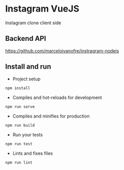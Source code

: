 # Instagram VueJS
Instagram clone client side

## Backend API
https://github.com/marceloivanofre/instragram-nodejs

## Install and run

* Project setup
```
npm install
```

* Compiles and hot-reloads for development
```
npm run serve
```

* Compiles and minifies for production
```
npm run build
```

* Run your tests
```
npm run test
```

* Lints and fixes files
```
npm run lint
```
